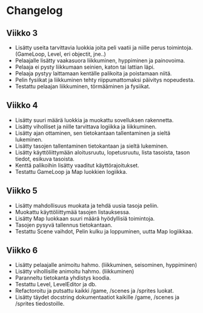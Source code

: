 # Changelog

## Viikko 3
- Lisätty useita tarvittavia luokkia joita peli vaatii ja niille perus toimintoja. (GameLoop, Level, eri objectit, jne..)
- Pelaajalle lisätty vaakasuora liikkuminen, hyppiminen ja painovoima.
- Pelaaja ei pysty liikkumaan seinien, katon tai lattian läpi.
- Pelaaja pystyy laittamaan kentälle palikoita ja poistamaan niitä.
- Pelin fysiikat ja liikkuminen tehty riippumattomaksi päivitys nopeudesta.
- Testattu pelaajan liikkuminen, törmääminen ja fysiikat.

## Viikko 4

- Lisätty suuri määrä luokkia ja muokattu sovelluksen rakennetta.
- Lisätty viholliset ja niille tarvittava logiikka ja liikkuminen.
- Lisätty ajan ottaminen, sen tietokantaan tallentaminen ja sieltä lukeminen.
- Lisätty tasojen tallentaminen tietokantaan ja sieltä lukeminen.
- Lisätty käyttöliittymään aloitusruutu, lopetusruutu, lista tasoista, tason tiedot, esikuva tasoista.
- Kenttä palikoihin lisätty vaaditut käyttörajoitukset.
- Testattu GameLoop ja Map luokkien logiikka.

## Viikko 5

- Lisätty mahdollisuus muokata ja tehdä uusia tasoja peliin.
- Muokattu käyttöliittymää tasojen listauksessa.
- Lisätty Map luokkaan suuri määrä hyödyllisiä toimintoja.
- Tasojen pysyvä tallennus tietokantaan.
- Testattu Scene vaihdot, Pelin kulku ja loppuminen, uutta Map logiikkaa.

## Viikko 6

- Lisätty pelaajalle animoitu hahmo. (liikkuminen, seisominen, hyppiminen)
- Lisätty vihollisille animoitu hahmo. (liikkuminen)
- Paranneltu tietokanta yhdistys koodia.
- Testattu Level, LevelEditor ja db.
- Refactoroitu ja putsattu kaikki /game, /scenes ja /sprites luokat.
- Lisätty täydet docstring dokumentaatiot kaikille /game, /scenes ja /sprites tiedostoille.

